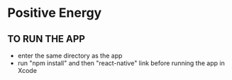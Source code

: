 # Positive Energy

## TO RUN THE APP 
- enter the same directory as the app
- run "npm install" and then "react-native" link before running the app in Xcode
